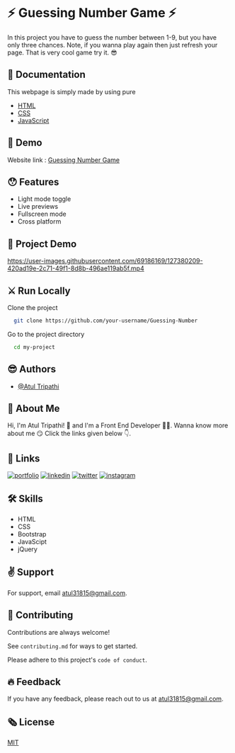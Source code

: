 # ⚡️ Guessing Number Game ⚡️

In this project you have to guess the number between 1-9, but you have only three chances. Note, if you wanna play again then just refresh your page. That is very cool game try it. 😎

## 📃️ Documentation

This webpage is simply made by using pure
* [HTML](https://www.w3schools.com/html/html_intro.asp)
* [CSS](https://www.w3schools.com/css/default.asp)
* [JavaScript](https://www.w3schools.com/js/DEFAULT.asp)

## 📍️ Demo

Website link : [Guessing Number Game](https://atultrp.github.io/Guessing-Number/)
## 😯️ Features

- Light mode toggle
- Live previews
- Fullscreen mode
- Cross platform


## 📸️ Project Demo

https://user-images.githubusercontent.com/69186169/127380209-420ad19e-2c71-49f1-8d8b-496ae119ab5f.mp4

  
## ⚔️ Run Locally

Clone the project

```bash
  git clone https://github.com/your-username/Guessing-Number
```

Go to the project directory

```bash
  cd my-project
```
  
## 😎️ Authors

- [@Atul Tripathi](https://www.github.com/atultrp)

  
## 🚀 About Me
 Hi, I'm Atul Tripathi! 👋 and I'm a Front End Developer 👨‍💻️. Wanna know more about me 😏️ Click the links given below 👇️.
 
 
## 🔗 Links
[![portfolio](https://img.shields.io/badge/my_portfolio-000?style=for-the-badge&logo=ko-fi&logoColor=white)](https://codepen.io/atultrp_/full/oNBmWgY)
[![linkedin](https://img.shields.io/badge/linkedin-0A66C2?style=for-the-badge&logo=linkedin&logoColor=white)](https://www.linkedin.com/atultrp_)
[![twitter](https://img.shields.io/badge/twitter-1DA1F2?style=for-the-badge&logo=twitter&logoColor=white)](https://twitter.com/atultrp_)
[![instagram](https://img.shields.io/badge/instagram-e75480?style=for-the-badge&logo=instagram&logoColor=white)](https://instagram.com/atultrp)


## 🛠 Skills
* HTML
* CSS
* Bootstrap
* JavaScipt
* jQuery 


## ✌️ Support

For support, email atul31815@gmail.com.
## 🙏️ Contributing

Contributions are always welcome!

See `contributing.md` for ways to get started.

Please adhere to this project's `code of conduct`.

  
## 🔥️ Feedback

If you have any feedback, please reach out to us at atul31815@gmail.com.
  
## 🗞️ License

[MIT](https://choosealicense.com/licenses/mit/)

